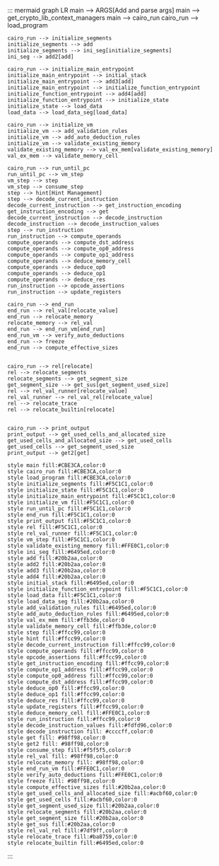 ::: mermaid
graph LR
    main --> ARGS[Add and parse args]
    main --> get_crypto_lib_context_managers
    main --> cairo_run
    cairo_run --> load_program
 
    cairo_run --> initialize_segments
    initialize_segments --> add
    initialize_segments --> ini_seg[initialize_segments]
    ini_seg --> add2[add]

    cairo_run --> initialize_main_entrypoint
    initialize_main_entrypoint --> initial_stack
    initialize_main_entrypoint --> add3[add]
    initialize_main_entrypoint --> initialize_function_entrypoint
    initialize_function_entrypoint --> add4[add]
    initialize_function_entrypoint --> initialize_state
    initialize_state --> load_data 
    load_data --> load_data_seg[load_data]
    
    cairo_run --> initialize_vm
    initialize_vm --> add_validation_rules
    initialize_vm --> add_auto_deduction_rules
    initialize_vm --> validate_existing_memory
    validate_existing_memory --> val_ex_mem[validate_existing_memory]
    val_ex_mem --> validate_memory_cell
    
    cairo_run --> run_until_pc
    run_until_pc --> vm_step
    vm_step --> step
    vm_step --> consume_step
    step --> hint[Hint Management]
    step --> decode_current_instruction
    decode_current_instruction --> get_instruction_encoding
    get_instruction_encoding --> get
    decode_current_instruction --> decode_instruction
    decode_instruction --> decode_instruction_values
    step --> run_instruction
    run_instruction --> compute_operands
    compute_operands --> compute_dst_address
    compute_operands --> compute_op0_address
    compute_operands --> compute_op1_address
    compute_operands --> deduce_memory_cell
    compute_operands --> deduce_op0
    compute_operands --> deduce_op1
    compute_operands --> deduce_res
    run_instruction --> opcode_assertions
    run_instruction --> update_registers

    cairo_run --> end_run
    end_run --> rel_val[relocate_value]
    end_run --> relocate_memory
    relocate_memory --> rel_val
    end_run --> end_run_vm[end_run]
    end_run_vm --> verify_auto_deductions
    end_run --> freeze
    end_run --> compute_effective_sizes


    cairo_run --> rel[relocate]
    rel --> relocate_segments
    relocate_segments --> get_segment_size
    get_segment_size --> get_sus[get_segment_used_size]
    rel --> rel_val_runner[relocate_value]
    rel_val_runner --> rel_val_rel[relocate_value]
    rel --> relocate_trace
    rel --> relocate_builtin[relocate]
    

    cairo_run --> print_output
    print_output --> get_used_cells_and_allocated_size
    get_used_cells_and_allocated_size --> get_used_cells
    get_used_cells --> get_segment_used_size
    print_output --> get2[get]

    style main fill:#CBE3CA,color:0
    style cairo_run fill:#CBE3CA,color:0
    style load_program fill:#CBE3CA,color:0
    style initialize_segments fill:#F5C1C1,color:0
    style initialize_state fill:#F5C1C1,color:0
    style initialize_main_entrypoint fill:#F5C1C1,color:0
    style initialize_vm fill:#F5C1C1,color:0
    style run_until_pc fill:#F5C1C1,color:0
    style end_run fill:#F5C1C1,color:0
    style print_output fill:#F5C1C1,color:0
    style rel fill:#F5C1C1,color:0
    style rel_val_runner fill:#F5C1C1,color:0
    style vm_step fill:#F5C1C1,color:0
    style validate_existing_memory fill:#FFE0C1,color:0
    style ini_seg fill:#6495ed,color:0
    style add fill:#20b2aa,color:0
    style add2 fill:#20b2aa,color:0
    style add3 fill:#20b2aa,color:0
    style add4 fill:#20b2aa,color:0
    style initial_stack fill:#6495ed,color:0
    style initialize_function_entrypoint fill:#F5C1C1,color:0
    style load_data fill:#F5C1C1,color:0
    style load_data_seg fill:#20b2aa,color:0
    style add_validation_rules fill:#6495ed,color:0
    style add_auto_deduction_rules fill:#6495ed,color:0
    style val_ex_mem fill:#ffb3de,color:0
    style validate_memory_cell fill:#ffb3de,color:0
    style step fill:#ffcc99,color:0
    style hint fill:#ffcc99,color:0
    style decode_current_instruction fill:#ffcc99,color:0
    style compute_operands fill:#ffcc99,color:0
    style opcode_assertions fill:#ffcc99,color:0
    style get_instruction_encoding fill:#ffcc99,color:0
    style compute_op1_address fill:#ffcc99,color:0
    style compute_op0_address fill:#ffcc99,color:0
    style compute_dst_address fill:#ffcc99,color:0
    style deduce_op0 fill:#ffcc99,color:0
    style deduce_op1 fill:#ffcc99,color:0
    style deduce_res fill:#ffcc99,color:0
    style update_registers fill:#ffcc99,color:0
    style deduce_memory_cell fill:#FFE0C1,color:0
    style run_instruction fill:#ffcc99,color:0
    style decode_instruction_values fill:#fdfd96,color:0
    style decode_instruction fill: #ccccff,color:0
    style get fill: #98ff98,color:0
    style get2 fill: #98ff98,color:0
    style consume_step fill:#f5f5f5,color:0
    style rel_val fill: #98ff98,color:0
    style relocate_memory fill: #98ff98,color:0
    style end_run_vm fill:#FFE0C1,color:0
    style verify_auto_deductions fill:#FFE0C1,color:0
    style freeze fill: #98ff98,color:0
    style compute_effective_sizes fill:#20b2aa,color:0
    style get_used_cells_and_allocated_size fill:#acbf60,color:0
    style get_used_cells fill:#acbf60,color:0
    style get_segment_used_size fill:#20b2aa,color:0
    style relocate_segments fill:#20b2aa,color:0
    style get_segment_size fill:#20b2aa,color:0
    style get_sus fill:#20b2aa,color:0
    style rel_val_rel fill:#7df9ff,color:0
    style relocate_trace fill:#ba8759,color:0
    style relocate_builtin fill:#6495ed,color:0
:::
